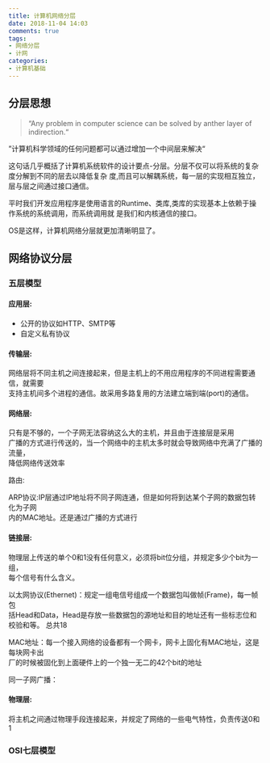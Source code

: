 ```yaml
---
title: 计算机网络分层
date: 2018-11-04 14:03
comments: true
tags:
- 网络分层
- 计网
categories:
- 计算机基础
---
```


## 分层思想  

> “Any problem  in computer science can be solved by anther layer of indirection.“

”计算机科学领域的任何问题都可以通过增加一个中间层来解决“  

这句话几乎概括了计算机系统软件的设计要点-分层。分层不仅可以将系统的复杂度分解到不同的层去以降低复杂
度,而且可以解耦系统，每一层的实现相互独立，层与层之间通过接口通信。

平时我们开发应用程序是使用语言的Runtime、类库,类库的实现基本上依赖于操作系统的系统调用，而系统调用就
是我们和内核通信的接口。

OS是这样，计算机网络分层就更加清晰明显了。

## 网络协议分层

### 五层模型

#### 应用层: 
* 公开的协议如HTTP、SMTP等
* 自定义私有协议  

#### 传输层:  

网络层将不同主机之间连接起来，但是主机上的不用应用程序的不同进程需要通信，就需要  
支持主机间多个进程的通信。故采用多路复用的方法建立端到端(port)的通信。  

#### 网络层:
 
只有是不够的，一个子网无法容纳这么大的主机，并且由于连接层是采用  
广播的方式进行传送的，当一个网络中的主机太多时就会导致网络中充满了广播的流量，  
降低网络传送效率  

路由:  

ARP协议:IP层通过IP地址将不同子网连通，但是如何将到达某个子网的数据包转化为子网  
内的MAC地址。还是通过广播的方式进行  

#### 链接层:

物理层上传送的单个0和1没有任何意义，必须将bit位分组，并规定多少个bit为一组，  
每个信号有什么含义。

以太网协议(Ethernet)：规定一组电信号组成一个数据包叫做帧(Frame)，每一帧包  
括Head和Data，Head是存放一些数据包的源地址和目的地址还有一些标志位和校验和等。
总共18

MAC地址：每一个接入网络的设备都有一个网卡，网卡上固化有MAC地址，这是每块网卡出  
厂的时候被固化到上面硬件上的一个独一无二的42个bit的地址

同一子网广播：

#### 物理层:

将主机之间通过物理手段连接起来，并规定了网络的一些电气特性，负责传送0和1

### OSI七层模型

